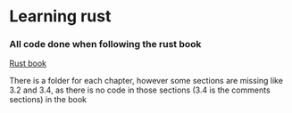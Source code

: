 # Learning rust

### All code done when following the rust book

[Rust book](https://doc.rust-lang.org/book/)

There is a folder for each chapter, however some sections are missing like 3.2 and 3.4, as there is no code in those sections (3.4 is the comments sections) in the book
